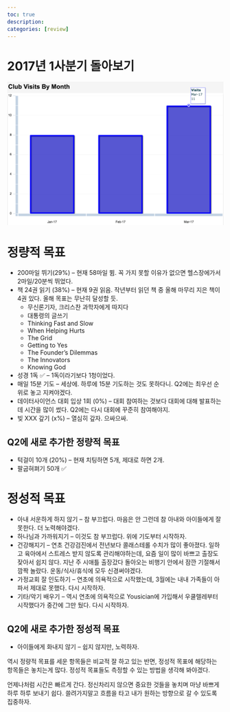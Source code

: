 ```yaml
---
toc: true
description:
categories: [review]
---
```

# 2017년 1사분기 돌아보기

![](/images/20170408-exercise.png)

# 정량적 목표

* 200마일 뛰기(29%) – 현재 58마일 뜀. 꼭 가지 못할 이유가 없으면 헬스장에가서 2마일/20분씩 뛰었다.
* 책 24권 읽기 (38%) – 현재 9권 읽음. 작년부터 읽던 책 중 올해 마무리 지은 책이 4권 있다. 올해 목표는 무난히 달성할 듯.
  * 무신론기자, 크리스찬 과학자에게 따지다
  * 대통령의 글쓰기
  * Thinking Fast and Slow
  * When Helping Hurts
  * The Grid
  * Getting to Yes
  * The Founder’s Dilemmas
  * The Innovators
  * Knowing God
* 성경 1독 ✅ – 1독이라기보다 1청이었다.
* 매일 15분 기도 – 세상에. 하루에 15분 기도하는 것도 못하다니. Q2에는 최우선 순위로 놓고 지켜야겠다.
* 데이터사이언스 대회 입상 1회 (0%) – 대회 참여하는 것보다 대회에 대해 발표하는데 시간을 많이 썼다. Q2에는 다시 대회에 꾸준히 참여해야지.
* 빚 XXX 갚기 (x%) – 열심히 갚자. 으싸으싸.

## Q2에 새로 추가한 정량적 목표

* 턱걸이 10개 (20%) – 현재 치팅하면 5개, 제대로 하면 2개.
* 팔굽혀펴기 50개 ✅

# 정성적 목표

* 아내 서운하게 하지 않기 – 참 부끄럽다. 마음은 안 그런데 참 아내와 아이들에게 잘 못한다. 더 노력해야겠다.
* 하나님과 가까워지기 – 이것도 참 부끄럽다. 위에 기도부터 시작하자.
* 건강해지기 – 연초 건강검진에서 전년보다 콜래스테롤 수치가 많이 좋아졌다. 일하고 육아에서 스트레스 받지 않도록 관리해야하는데, 요즘 일이 많이 바쁘고 출장도 잦아서 쉽지 않다. 지난 주 시애틀 출장갔다 돌아오는 비행기 안에서 잠깐 기절해서 깜짝 놀랐다. 운동/식사/휴식에 모두 신경써야겠다.
* 가정교회 잘 인도하기 – 연초에 의욕적으로 시작했는데, 3월에는 내내 가족들이 아파서 제대로 못했다. 다시 시작하자.
* 기타/악기 배우기 – 역시 연초에 의욕적으로 Yousician에 가입해서 우쿨렐레부터 시작했다가 중간에 그만 뒀다. 다시 시작하자.

## Q2에 새로 추가한 정성적 목표

* 아이들에게 화내지 않기 – 쉽지 않지만, 노력하자.

역시 정량적 목표를 세운 항목들은 비교적 잘 하고 있는 반면, 정성적 목표에 해당하는 항목들은 놓치는게 많다. 정성적 목표들도 측정할 수 있는 방법을 생각해 봐야겠다.

언제나처럼 시간은 빠르게 간다. 정신차리지 않으면 중요한 것들을 놓치며 마냥 바쁘게 하루 하루 보내기 쉽다. 쓸려가지말고 흐름을 타고 내가 원하는 방향으로 갈 수 있도록 집중하자.